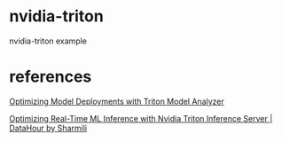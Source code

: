 # nvidia-triton
nvidia-triton example

# references

[ Optimizing Model Deployments with Triton Model Analyzer](https://www.youtube.com/watch?v=UU9Rh00yZMY)

[Optimizing Real-Time ML Inference with Nvidia Triton Inference Server | DataHour by Sharmili](https://www.youtube.com/watch?v=P7dvC31Ggxk)
